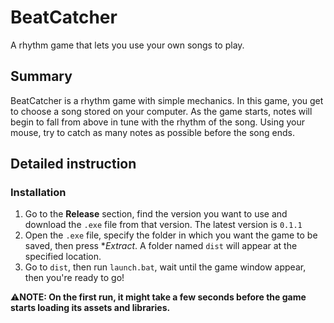 # BeatCatcher
A rhythm game that lets you use your own songs to play.

## Summary
BeatCatcher is a rhythm game with simple mechanics. In this game, you get to choose a song stored on your computer. As the game starts, notes will begin to fall from above in tune with the rhythm of the song. Using your mouse, try to catch as many notes as possible before the song ends.

## Detailed instruction
### Installation
1. Go to the **Release** section, find the version you want to use and download the `.exe` file from that version. The latest version is `0.1.1`
2. Open the `.exe` file, specify the folder in which you want the game to be saved, then press **Extract*. A folder named `dist` will appear at the specified location.
3. Go to `dist`, then run `launch.bat`, wait until the game window appear, then you're ready to go!<br>

:warning:**NOTE: On the first run, it might take a few seconds before the game starts loading its assets and libraries.**

